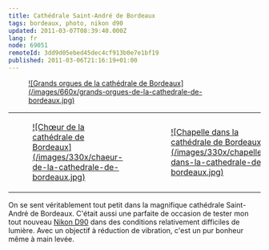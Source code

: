 ```yaml
---
title: Cathédrale Saint-André de Bordeaux
tags: bordeaux, photo, nikon d90
updated: 2011-03-07T08:39:40.000Z
lang: fr
node: 69051
remoteId: 3dd9d05ebed45dec4cf913b0e7e1bf19
published: 2011-03-06T21:16:19+01:00
---
```

<figure class="object-center"><a href="/images/grands-orgues-de-la-cathedrale-de-bordeaux.jpg">![Grands orgues de la cathédrale de Bordeaux](/images/660x/grands-orgues-de-la-cathedrale-de-bordeaux.jpg)
</a></figure>

<table class="table-centre"><tr><td><figure class="object-center"><a href="/images/chaeur-de-la-cathedrale-de-bordeaux.jpg">![Chœur de la cathédrale de Bordeaux](/images/330x/chaeur-de-la-cathedrale-de-bordeaux.jpg)
</a></figure></td>
<td><figure class="object-center"><a href="/images/chapelle-dans-la-cathedrale-de-bordeaux.jpg">![Chapelle dans la cathédrale de Bordeaux](/images/330x/chapelle-dans-la-cathedrale-de-bordeaux.jpg)
</a></figure></td>
</tr>

</table>

On se sent véritablement tout petit dans la magnifique cathédrale Saint-André de Bordeaux. C'était aussi une parfaite de occasion de tester mon tout nouveau [Nikon D90](/tag/nikon+d90) dans des conditions relativement difficiles de lumière. Avec un objectif à réduction de vibration, c'est un pur bonheur même à main levée.

